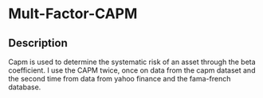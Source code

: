 # Mult-Factor-CAPM

<h2> Description </h2>
Capm is used to determine the systematic risk of an asset through the beta coefficient. I use the CAPM twice, once on data from the capm dataset and the second time from data from yahoo finance and the fama-french database.
